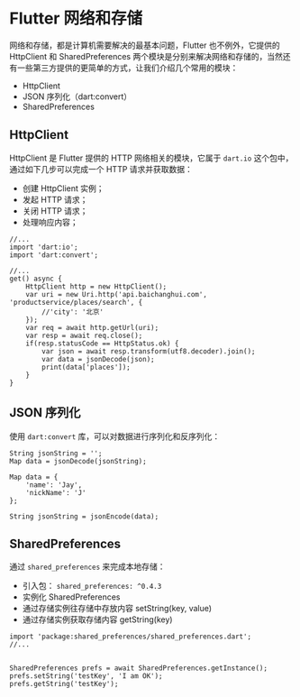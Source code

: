# Flutter 网络和存储
网络和存储，都是计算机需要解决的最基本问题，Flutter 也不例外，它提供的 HttpClient 和 SharedPreferences 两个模块是分别来解决网络和存储的，当然还有一些第三方提供的更简单的方式，让我们介绍几个常用的模块：

* HttpClient
* JSON 序列化（dart:convert）
* SharedPreferences

## HttpClient
HttpClient 是 Flutter 提供的 HTTP 网络相关的模块，它属于 `dart.io` 这个包中，通过如下几步可以完成一个 HTTP 请求并获取数据：

* 创建 HttpClient 实例；
* 发起 HTTP 请求；
* 关闭 HTTP 请求；
* 处理响应内容；

```
//...
import 'dart:io';
import 'dart:convert';

//...
get() async {
    HttpClient http = new HttpClient();
    var uri = new Uri.http('api.baichanghui.com', 'productservice/places/search', {
        //'city': '北京'
    });
    var req = await http.getUrl(uri);
    var resp = await req.close();
    if(resp.statusCode == HttpStatus.ok) {
        var json = await resp.transform(utf8.decoder).join();
        var data = jsonDecode(json);
        print(data['places']);
    }
}
```

## JSON 序列化
使用 `dart:convert` 库，可以对数据进行序列化和反序列化：

```
String jsonString = '';
Map data = jsonDecode(jsonString);
```

```
Map data = {
    'name': 'Jay',
    'nickName': 'J'
};

String jsonString = jsonEncode(data);
```

## SharedPreferences
通过 `shared_preferences` 来完成本地存储：

* 引入包： `shared_preferences: ^0.4.3`
* 实例化 SharedPreferences
* 通过存储实例往存储中存放内容 setString(key, value)
* 通过存储实例获取存储内容 getString(key)

```
import 'package:shared_preferences/shared_preferences.dart';
//...


SharedPreferences prefs = await SharedPreferences.getInstance();
prefs.setString('testKey', 'I am OK');
prefs.getString('testKey');
```
